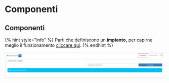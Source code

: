 # Componenti

## Componenti

{% hint style="info" %}
Parti che definiscono un **impianto,** per capirne meglio il funzionamento [cliccare qui](../componenti.md).
{% endhint %}

![Screenshot plugin componenti](../../../.gitbook/assets/screencomponenti%20%285%29%20%282%29%20%283%29%20%282%29.PNG)

